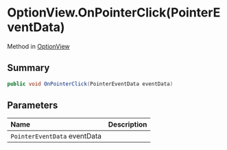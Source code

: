 # OptionView.OnPointerClick(PointerEventData)

Method in [OptionView](/docs/api/csharp/yarn.unity.legacy.optionview.md)

## Summary



```csharp
public void OnPointerClick(PointerEventData eventData)
```

## Parameters

|Name|Description|
|:---|:---|
|`PointerEventData` eventData||

